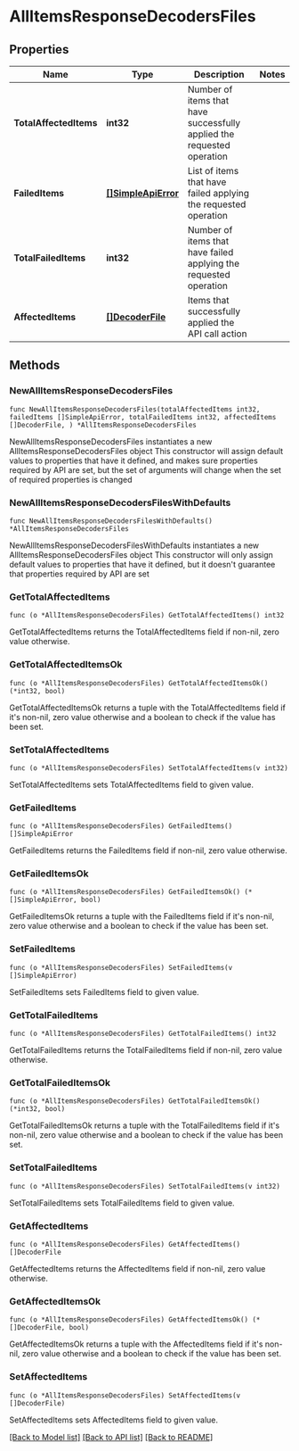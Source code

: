 # AllItemsResponseDecodersFiles

## Properties

Name | Type | Description | Notes
------------ | ------------- | ------------- | -------------
**TotalAffectedItems** | **int32** | Number of items that have successfully applied the requested operation | 
**FailedItems** | [**[]SimpleApiError**](SimpleApiError.md) | List of items that have failed applying the requested operation | 
**TotalFailedItems** | **int32** | Number of items that have failed applying the requested operation | 
**AffectedItems** | [**[]DecoderFile**](DecoderFile.md) | Items that successfully applied the API call action | 

## Methods

### NewAllItemsResponseDecodersFiles

`func NewAllItemsResponseDecodersFiles(totalAffectedItems int32, failedItems []SimpleApiError, totalFailedItems int32, affectedItems []DecoderFile, ) *AllItemsResponseDecodersFiles`

NewAllItemsResponseDecodersFiles instantiates a new AllItemsResponseDecodersFiles object
This constructor will assign default values to properties that have it defined,
and makes sure properties required by API are set, but the set of arguments
will change when the set of required properties is changed

### NewAllItemsResponseDecodersFilesWithDefaults

`func NewAllItemsResponseDecodersFilesWithDefaults() *AllItemsResponseDecodersFiles`

NewAllItemsResponseDecodersFilesWithDefaults instantiates a new AllItemsResponseDecodersFiles object
This constructor will only assign default values to properties that have it defined,
but it doesn't guarantee that properties required by API are set

### GetTotalAffectedItems

`func (o *AllItemsResponseDecodersFiles) GetTotalAffectedItems() int32`

GetTotalAffectedItems returns the TotalAffectedItems field if non-nil, zero value otherwise.

### GetTotalAffectedItemsOk

`func (o *AllItemsResponseDecodersFiles) GetTotalAffectedItemsOk() (*int32, bool)`

GetTotalAffectedItemsOk returns a tuple with the TotalAffectedItems field if it's non-nil, zero value otherwise
and a boolean to check if the value has been set.

### SetTotalAffectedItems

`func (o *AllItemsResponseDecodersFiles) SetTotalAffectedItems(v int32)`

SetTotalAffectedItems sets TotalAffectedItems field to given value.


### GetFailedItems

`func (o *AllItemsResponseDecodersFiles) GetFailedItems() []SimpleApiError`

GetFailedItems returns the FailedItems field if non-nil, zero value otherwise.

### GetFailedItemsOk

`func (o *AllItemsResponseDecodersFiles) GetFailedItemsOk() (*[]SimpleApiError, bool)`

GetFailedItemsOk returns a tuple with the FailedItems field if it's non-nil, zero value otherwise
and a boolean to check if the value has been set.

### SetFailedItems

`func (o *AllItemsResponseDecodersFiles) SetFailedItems(v []SimpleApiError)`

SetFailedItems sets FailedItems field to given value.


### GetTotalFailedItems

`func (o *AllItemsResponseDecodersFiles) GetTotalFailedItems() int32`

GetTotalFailedItems returns the TotalFailedItems field if non-nil, zero value otherwise.

### GetTotalFailedItemsOk

`func (o *AllItemsResponseDecodersFiles) GetTotalFailedItemsOk() (*int32, bool)`

GetTotalFailedItemsOk returns a tuple with the TotalFailedItems field if it's non-nil, zero value otherwise
and a boolean to check if the value has been set.

### SetTotalFailedItems

`func (o *AllItemsResponseDecodersFiles) SetTotalFailedItems(v int32)`

SetTotalFailedItems sets TotalFailedItems field to given value.


### GetAffectedItems

`func (o *AllItemsResponseDecodersFiles) GetAffectedItems() []DecoderFile`

GetAffectedItems returns the AffectedItems field if non-nil, zero value otherwise.

### GetAffectedItemsOk

`func (o *AllItemsResponseDecodersFiles) GetAffectedItemsOk() (*[]DecoderFile, bool)`

GetAffectedItemsOk returns a tuple with the AffectedItems field if it's non-nil, zero value otherwise
and a boolean to check if the value has been set.

### SetAffectedItems

`func (o *AllItemsResponseDecodersFiles) SetAffectedItems(v []DecoderFile)`

SetAffectedItems sets AffectedItems field to given value.



[[Back to Model list]](../README.md#documentation-for-models) [[Back to API list]](../README.md#documentation-for-api-endpoints) [[Back to README]](../README.md)


